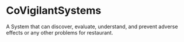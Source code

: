 # CoVigilantSystems
A System that can discover, evaluate, understand, and prevent adverse effects or any other problems for restaurant.
